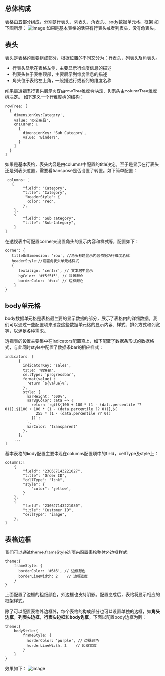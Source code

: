 ## 总体构成

表格由五部分组成，分别是行表头、列表头、角表头、body数据单元格、框架 如下图所示：
![image](https://lf9-dp-fe-cms-tos.byteorg.com/obj/bit-cloud/a222eb3ecfe32db85220dda05.png)
如果是基本表格的话只有行表头或者列表头，没有角表头。

## 表头

表头是表格的重要组成部分，根据位置的不同又分为：行表头，列表头及角表头。

*   行表头显示在表格左侧，主要显示行维度信息的描述
*   列表头位于表格顶部，主要展示列维度信息的描述
*   角头位于表格左上角，一般描述行或者列的维度名称

如果是透视表行表头展示内容由rowTree维度树决定，列表头由columnTree维度树决定。
如下定义一个行维度树的结构：

    rowTree: [
      {
        dimensionKey:Category',
        value: '办公用品',
        children: [
          {
            dimensionKey: 'Sub Category',
            value: 'Binders',
          }
        ]
      }
    ]

如果是基本表格，表头内容是由columns中配置的title决定。至于是显示在行表头还是列表头位置，需要看transpose是否设置了转置。如下简单配置：

     columns: [
       {
            "field": "Category",
            "title": "Category",
             "headerStyle": {
              color: 'red',
            },
        },
        {
            "field": "Sub Category",
            "title": "Sub-Category",
        }
    ]

在透视表中可配置corner来设置角头的显示内容和样式等，配置如下：

    corner: {
       titleOnDimension: 'row', //角头标题显示内容依据为行维度名称
       headerStyle://设置角表头单元格样式
       {
          textAlign: 'center', // 文本居中显示
          bgColor: '#f5f5f5', // 背景颜色
          borderColor: '#ccc' // 边框颜色
        }
    }

## body单元格

body数据单元格是表格最主要的显示数据的部分，展示了表格内的详细数据。我们可以通过一些配置项来改变这些数据单元格的显示内容、样式、排列方式和列宽等，以满足各种需求。

透视表的设置主要集中在indicators配置项上，如下配置了数据条形式的数据格式，与此同时style中配置了数据条bar的相应样式：

    indicators: [
          {
            indicatorKey: 'sales',
            title: '销售额',
            cellType: 'progressbar',
            format(value) {
              return `${value}%`;
            },
            style: {
              barHeight: '100%',
              barBgColor: data => {
                return `rgb(${100 + 100 * (1 - (data.percentile ?? 0))},${100 + 100 * (1 - (data.percentile ?? 0))},${
                  255 * (1 - (data.percentile ?? 0))
                })`;
              },
              barColor: 'transparent'
            },
          },
        ...
    ]

基本表格的body配置主要体现在columns配置项中的field，cellType及style上：

    columns:[
        {
            "field": "230517143221027",
            "title": "Order ID",
            "cellType": "link",
            "style": {
                "color": 'yellow',
            }
        },
        {
            "field": "230517143221030",
            "title": "Customer ID",
            "cellType": "image",
        },
    ]

## 表格边框

我们可以通过theme.frameStyle选项来配置表格整体外边框样式:

    theme:{
        frameStyle: {
          borderColor: '#666', // 边框颜色
          borderLineWidth: 2    // 边框宽度
        }
    }

上面配置了边框的粗细颜色，外边框也支持阴影。配置完成后，表格将显示相应的框架样式。

除了可以配置表格外边框外，每个表格的构成部分也可以设置单独的边框，如**角头边框**，**列表头边框**，**行表头边框**和**body边框**。下面以配置body边框为例：
```
theme:{
    bodyStyle:{
        frameStyle: {
          borderColor: 'purple', // 边框颜色
          borderLineWidth: 2    // 边框宽度
        }
    }
}
```
效果如下：
![image](https://lf9-dp-fe-cms-tos.byteorg.com/obj/bit-cloud/b42a7699efcd4dfa8b8aa3a00.png)